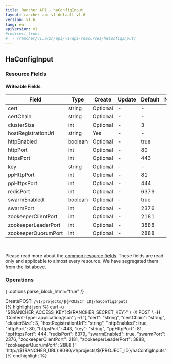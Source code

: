 ```yaml
---
title: Rancher API - haConfigInput
layout: rancher-api-v1-default-v1.6
version: v1.6
lang: en
apiVersion: v1
#redirect_from:
#  - /rancher/v1.6/zh/api/v1/api-resources/haConfigInput/
---
```


## HaConfigInput



### Resource Fields

#### Writeable Fields

Field | Type | Create | Update | Default | Notes
---|---|---|---|---|---
cert | string | Optional | - | - | 
certChain | string | Optional | - | - | 
clusterSize | int | Optional | - | 3 | 
hostRegistrationUrl | string | Yes | - | - | 
httpEnabled | boolean | Optional | - | true | 
httpPort | int | Optional | - | 80 | 
httpsPort | int | Optional | - | 443 | 
key | string | Optional | - | - | 
ppHttpPort | int | Optional | - | 81 | 
ppHttpsPort | int | Optional | - | 444 | 
redisPort | int | Optional | - | 6379 | 
swarmEnabled | boolean | Optional | - | true | 
swarmPort | int | Optional | - | 2376 | 
zookeeperClientPort | int | Optional | - | 2181 | 
zookeeperLeaderPort | int | Optional | - | 3888 | 
zookeeperQuorumPort | int | Optional | - | 2888 | 



<br>

Please read more about the [common resource fields]({{site.baseurl}}/rancher/{{page.version}}/{{page.lang}}/api/{{page.apiVersion}}/common/). These fields are read only and applicable to almost every resource. We have segregated them from the list above.

### Operations
{::options parse_block_html="true" /}
<a id="create"></a>
<div class="action"><span class="header">Create<span class="headerright">POST:  <code>/v1/projects/${PROJECT_ID}/haConfigInputs</code></span></span>
<div class="action-contents"> {% highlight json %}
curl -u "${RANCHER_ACCESS_KEY}:${RANCHER_SECRET_KEY}" \
-X POST \
-H 'Content-Type: application/json' \
-d '{
	"cert": "string",
	"certChain": "string",
	"clusterSize": 3,
	"hostRegistrationUrl": "string",
	"httpEnabled": true,
	"httpPort": 80,
	"httpsPort": 443,
	"key": "string",
	"ppHttpPort": 81,
	"ppHttpsPort": 444,
	"redisPort": 6379,
	"swarmEnabled": true,
	"swarmPort": 2376,
	"zookeeperClientPort": 2181,
	"zookeeperLeaderPort": 3888,
	"zookeeperQuorumPort": 2888
}' 'http://${RANCHER_URL}:8080/v1/projects/${PROJECT_ID}/haConfigInputs'
{% endhighlight %}
</div></div>



